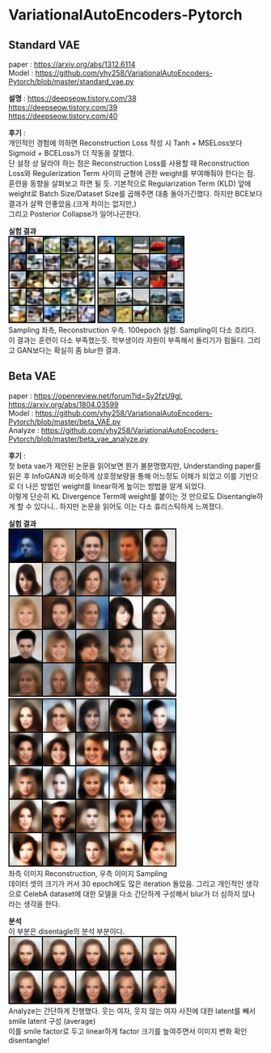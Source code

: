 # VariationalAutoEncoders-Pytorch
  
## Standard VAE
paper : https://arxiv.org/abs/1312.6114  
Model : https://github.com/yhy258/VariationalAutoEncoders-Pytorch/blob/master/standard_vae.py
  
**설명** :
https://deepseow.tistory.com/38  
https://deepseow.tistory.com/39  
https://deepseow.tistory.com/40  
  
**후기** :  
개인적인 경험에 의하면 Reconstruction Loss 작성 시 Tanh + MSELoss보다 Sigmoid + BCELoss가 더 작동을 잘했다.  
단 설정 상 달라야 하는 점은 Reconstruction Loss를 사용할 때 Reconstruction Loss와 Regulerization Term 사이의 균형에 관한 weight를 부여해줘야 한다는 점.  
훈련을 동향을 살펴보고 하면 될 듯. 기본적으로 Regularization Term (KLD) 앞에 weight로 Batch Size/Dataset Size를 곱해주면 대충 돌아가긴했다. 하지만 BCE보다 결과가 살짝 안좋았음.(크게 차이는 없지만,)  
그리고 Posterior Collapse가 일어나곤한다.  
  
**실험 결과**  
![Sampling](https://github.com/yhy258/VariationalAutoEncoders-Pytorch/blob/master/Images/Standard_VAE_bce2_Sampling.png?raw=true)
![Reconstruction](https://github.com/yhy258/VariationalAutoEncoders-Pytorch/blob/master/Images/Standard_VAE_bce2_Reconstruction.png?raw=true)  
Sampling 좌측, Reconstruction 우측. 100epoch 실험. Sampling이 다소 흐리다.  
이 결과는 훈련이 다소 부족했는듯. 학부생이라 자원이 부족해서 돌리기가 힘들다. 그리고 GAN보다는 확실히 좀 blur한 결과.
  
  
## Beta VAE
paper : https://openreview.net/forum?id=Sy2fzU9gl, https://arxiv.org/abs/1804.03599  
Model : https://github.com/yhy258/VariationalAutoEncoders-Pytorch/blob/master/beta_VAE.py  
Analyze : https://github.com/yhy258/VariationalAutoEncoders-Pytorch/blob/master/beta_vae_analyze.py  
  
**후기** :  
첫 beta vae가 제안된 논문을 읽어보면 뭔가 불분명했지만, Understanding paper를 읽은 후 InfoGAN과 비슷하게 상호정보량을 통해 어느정도 이해가 되었고 이를 기반으로 더 나은 방법인 weight를 linear하게 높이는 방법을 알게 되었다.  
이렇게 단순히 KL Divergence Term에 weight를 붙이는 것 만으로도 Disentangle하게 할 수 있다니.. 하지만 논문을 읽어도 이는 다소 휴리스틱하게 느껴졌다.  
  
**실험 결과**  
![Reconstruction](https://github.com/yhy258/VariationalAutoEncoders-Pytorch/blob/master/Images/latent32_beta_vae_recons.png?raw=true) 
![Sampling](https://github.com/yhy258/VariationalAutoEncoders-Pytorch/blob/master/Images/latent32_beta_vae_sampling.png?raw=true)  
좌측 이미지 Reconstruction, 우측 이미지 Sampling  
데이터 셋의 크기가 커서 30 epoch에도 많은 iteration 돌았음. 그리고 개인적인 생각으로 CelebA dataset에 대한 모델을 다소 간단하게 구성해서 blur가 더 심하지 않나 라는 생각을 한다.  
  
**분석**  
이 부분은 disentagle의 분석 부분이다.  
![BetaAnalyze](https://github.com/yhy258/VariationalAutoEncoders-Pytorch/blob/master/Images/smilewoman.png?raw=true)  
Analyze는 간단하게 진행했다. 웃는 여자, 웃지 않는 여자 사진에 대한 latent를 빼서 smile latent 구성 (average)  
이를 smile factor로 두고 linear하게 factor 크기를 높여주면서 이미지 변화 확인  
disentangle!  
